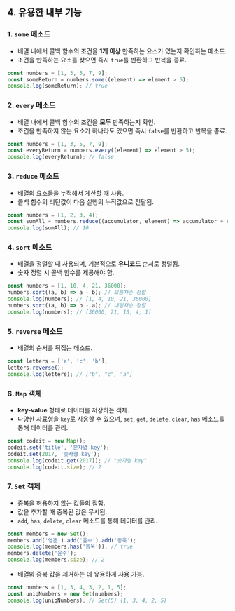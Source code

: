 ## 4. 유용한 내부 기능

### 1. `some` 메소드
- 배열 내에서 콜백 함수의 조건을 **1개 이상** 만족하는 요소가 있는지 확인하는 메소드.
- 조건을 만족하는 요소를 찾으면 즉시 `true`를 반환하고 반복을 종료.

```javascript
const numbers = [1, 3, 5, 7, 9];
const someReturn = numbers.some((element) => element > 5);
console.log(someReturn); // true
```

### 2. `every` 메소드
- 배열 내에서 콜백 함수의 조건을 **모두** 만족하는지 확인.
- 조건을 만족하지 않는 요소가 하나라도 있으면 즉시 `false`를 반환하고 반복을 종료.

```javascript
const numbers = [1, 3, 5, 7, 9];
const everyReturn = numbers.every((element) => element > 5);
console.log(everyReturn); // false
```

### 3. `reduce` 메소드
- 배열의 요소들을 누적해서 계산할 때 사용.
- 콜백 함수의 리턴값이 다음 실행의 누적값으로 전달됨.

```javascript
const numbers = [1, 2, 3, 4];
const sumAll = numbers.reduce((accumulator, element) => accumulator + element, 0);
console.log(sumAll); // 10
```

### 4. `sort` 메소드
- 배열을 정렬할 때 사용되며, 기본적으로 **유니코드** 순서로 정렬됨.
- 숫자 정렬 시 콜백 함수를 제공해야 함.

```javascript
const numbers = [1, 10, 4, 21, 36000];
numbers.sort((a, b) => a - b); // 오름차순 정렬
console.log(numbers); // [1, 4, 10, 21, 36000]
numbers.sort((a, b) => b - a); // 내림차순 정렬
console.log(numbers); // [36000, 21, 10, 4, 1]
```

### 5. `reverse` 메소드
- 배열의 순서를 뒤집는 메소드.

```javascript
const letters = ['a', 'c', 'b'];
letters.reverse();
console.log(letters); // ["b", "c", "a"]
```

### 6. `Map` 객체
- **key-value** 형태로 데이터를 저장하는 객체.
- 다양한 자료형을 `key`로 사용할 수 있으며, `set`, `get`, `delete`, `clear`, `has` 메소드를 통해 데이터를 관리.

```javascript
const codeit = new Map();
codeit.set('title', '문자열 key');
codeit.set(2017, '숫자형 key');
console.log(codeit.get(2017)); // "숫자형 key"
console.log(codeit.size); // 2
```

### 7. `Set` 객체
- 중복을 허용하지 않는 값들의 집합.
- 값을 추가할 때 중복된 값은 무시됨.
- `add`, `has`, `delete`, `clear` 메소드를 통해 데이터를 관리.

```javascript
const members = new Set();
members.add('영훈').add('윤수').add('동욱');
console.log(members.has('동욱')); // true
members.delete('윤수');
console.log(members.size); // 2
```

- 배열의 중복 값을 제거하는 데 유용하게 사용 가능.

```javascript
const numbers = [1, 3, 4, 3, 2, 1, 5];
const uniqNumbers = new Set(numbers);
console.log(uniqNumbers); // Set(5) {1, 3, 4, 2, 5}
```

